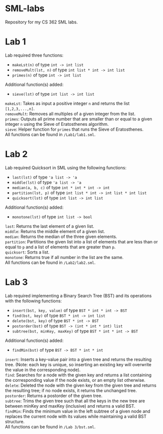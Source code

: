 # SML-labs
Repository for my CS 362 SML labs.

# Lab 1
Lab required three functions:
- `makeLst(n)` of type `int -> int list`
- `removeMult(lst, n)` of type `int list * int -> int list`
- `primes(n)` of type `int -> int list`

Additional function(s) added:
- `sieve(lst)` of type `int list -> int list`

`makeLst`: Takes as input a positive integer `n` and returns the list `[1,2,3,...,n]`.\
`removeMult`: Removes all multiples of a given integer from the list.\
`primes`: Outputs all prime number that are smaller than or equal to a given integer `n` using the Sieve of Eratosthenes algorithm.\
`sieve`: Helper function for `primes` that runs the Sieve of Eratosthenes.\
All functions can be found in `/Lab1/lab1.sml`.

# Lab 2

Lab required Quicksort in SML using the following functions:
- `last(lst)` of type `'a list -> 'a`
- `middle(lst)` of type `'a list -> 'a`
- `median(a, b, c)` of type `int * int * int -> int`
- `partition(lst, p)` of type `int list * int -> int list * int list`
- `quicksort(lst)` of type `int list -> int list`

Additional function(s) added:
- `monotone(lst)` of type `int list -> bool`

`last`: Returns the last element of a given list.\
`middle`: Returns the middle element of a given list.\
`median`: Returns the median of the three given elements.\
`partition`: Partitions the given list into a list of elements that are less than or equal to `p` and a list of elements that are greater than `p`.\
`quicksort`: Sorts a list.\
`monotone`: Returns true if all number in the list are the same.\
All functions can be found in `/Lab2/lab2.sml`.

# Lab 3

Lab required implementing a Binary Search Tree (BST) and its operations with the following functions:
- `insert(bst, key, value)` of type `BST * int * int -> BST`
- `find(bst, key)` of type `BST * int -> int list`
- `delete(bst, key)` of type `BST * int -> BST`
- `postorder(bst)` of type `BST -> (int * int * int) list`
- `subtree(bst, minKey, maxKey)` of type `BST * int * int -> BST`

Additional function(s) added:
- `findMin(bst)` of type `BST -> BST * int * int`

`insert`: Inserts a key-value pair into a given tree and returns the resulting tree. (Note: each key is unique, so inserting an existing key will overwrite the value in the corresponding node).\
`find`: Searches for a node with the given key and returns a list containing the corresponding value if the node exists, or an empty list otherwise.\
`delete`: Deleted the node with the given key from the given tree and returns the resulting tree; if no node exists, it returns the unchanged tree.\
`postorder`: Returns a postorder of the given tree.\
`subtree`: Trims the given tree such that all the keys in the new tree are between minKey and maxKey (inclusive) and returns a valid BST.\
`findMin`: Finds the minimum value in the left subtree of a given node and replaces the current node with its values while maintaining a valid BST structure.\
All functions can be found in `/Lab 3/bst.sml`.
